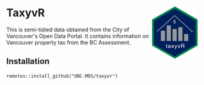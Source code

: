 # TaxyvR <img src="logo.png" width="120" align="right" />


This is semi-tidied data obtained from the City of Vancouver's Open Data Portal. It contains information on Vancouver property tax from the BC Assessment.

## Installation 

```
remotes::install_github("UBC-MDS/taxyvr")
```


